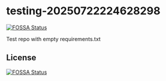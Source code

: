 # testing-20250722224628298
[![FOSSA Status](https://app.fossa.com/api/projects/git%2Bgithub.com%2Fkirogum%2Ftesting-20250722224628298.svg?type=shield)](https://app.fossa.com/projects/git%2Bgithub.com%2Fkirogum%2Ftesting-20250722224628298?ref=badge_shield)

Test repo with empty requirements.txt


## License
[![FOSSA Status](https://app.fossa.com/api/projects/git%2Bgithub.com%2Fkirogum%2Ftesting-20250722224628298.svg?type=large)](https://app.fossa.com/projects/git%2Bgithub.com%2Fkirogum%2Ftesting-20250722224628298?ref=badge_large)
